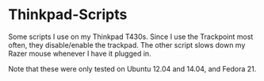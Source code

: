 Thinkpad-Scripts
================

Some scripts I use on my Thinkpad T430s.  Since I use the Trackpoint most often, they disable/enable the trackpad.  The other script slows down my Razer mouse whenever I have it plugged in.

Note that these were only tested on Ubuntu 12.04 and 14.04, and Fedora 21.
